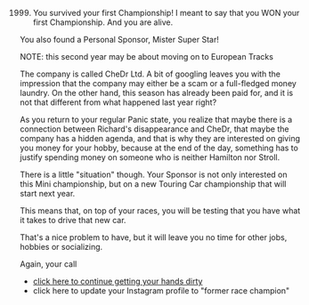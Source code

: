 1999. You survived your first Championship!
I meant to say that you WON your first Championship. And you are alive.

You also found a Personal Sponsor, Mister Super Star!

NOTE: this second year may be about moving on to European Tracks

The company is called CheDr Ltd. A bit of googling leaves you with the impression that the company may either be a scam or a full-fledged money laundry. On the other hand, this season has already been paid for, and it is not that different from what happened last year right?

As you return to your regular Panic state, you realize that maybe there is a connection between Richard's disappearance and CheDr, that maybe the company has a hidden agenda, and that is why they are interested on giving you money for your hobby, because at the end of the day, something has to justify spending money on someone who is neither Hamilton nor Stroll.

There is a little "situation" though. Your Sponsor is not only interested on this Mini championship, but on a new Touring Car championship that will start next year.

This means that, on top of your races, you will be testing that you have what it takes to drive that new car.

That's a nice problem to have, but it will leave you no time for other jobs, hobbies or socializing.

Again, your call
- [click here to continue getting your hands dirty](./14963.md)
- click here to update your Instagram profile to "former race champion"

